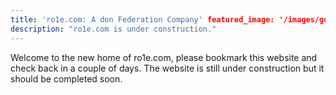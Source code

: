 ```yaml
---
title: 'ro1e.com: A don Federation Company' featured_image: '/images/gohugo-default-sample-hero-image.jpg'
description: "ro1e.com is under construction."
---
```


Welcome to the new home of ro1e.com, please bookmark this website and check back in a couple of days. The website is
still under construction but it should be completed soon.
